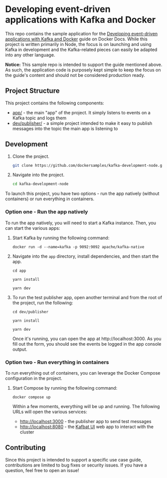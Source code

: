 # Developing event-driven applications with Kafka and Docker

This repo contains the sample application for the [Developing event-driven applications with Kafka and Docker](#) guide on Docker Docs. While this project is written primarily in Node, the focus is on launching and using Kafka in development and the Kafka-related pieces can easily be adapted into any other language.

**Notice:** This sample repo is intended to support the guide mentioned above. As such, the application code is purposely kept simple to keep the focus on the guide's content and should not be considered production ready.

## Project Structure

This project contains the following components:

- [app/](./app) - the main "app" of the project. It simply listens to events on a Kafka topic and logs them
- [dev/publisher/](./dev/publisher/) - a simple project intended to make it easy to publish messages into the topic the main app is listening to

## Development

1. Clone the project.
  
    ```bash
    git clone https://github.com/dockersamples/kafka-development-node.git
    ```

2. Navigate into the project.

    ```bash
    cd kafka-development-node
    ```

To launch this project, you have two options - run the app natively (without containers) or run everything in containers.

### Option one - Run the app natively

To run the app natively, you will need to start a Kafka instance. Then, you can start the various apps:

1. Start Kafka by running the following command:

    ```console
    docker run -d --name=kafka -p 9092:9092 apache/kafka-native
    ```

2. Navigate into the `app` directory, install dependencies, and then start the app.

    ```console
    cd app

    yarn install

    yarn dev
    ```

3. To run the test publisher app, open another terminal and from the root of the project, run the following:

    ```console
    cd dev/publisher

    yarn install

    yarn dev
    ```

    Once it's running, you can open the app at http://localhost:3000. As you fill out the form, you should see the events be logged in the app console output.

### Option two - Run everything in containers

To run everything out of containers, you can leverage the Docker Compose configuration in the project.

1. Start Compose by running the following command:

    ```console
    docker compose up
    ```

    Within a few moments, everything will be up and running. The following URLs will open the various services:

    - [http://localhost:3000](http://localhost:3000) - the publisher app to send test messages
    - [http://localhost:8080](http://localhost:8080) - the [Kafbat UI](https://github.com/kafbat/kafka-ui) web app to interact with the cluster


## Contributing

Since this project is intended to support a specific use case guide, contributions are limited to bug fixes or security issues. If you have a question, feel free to open an issue!
